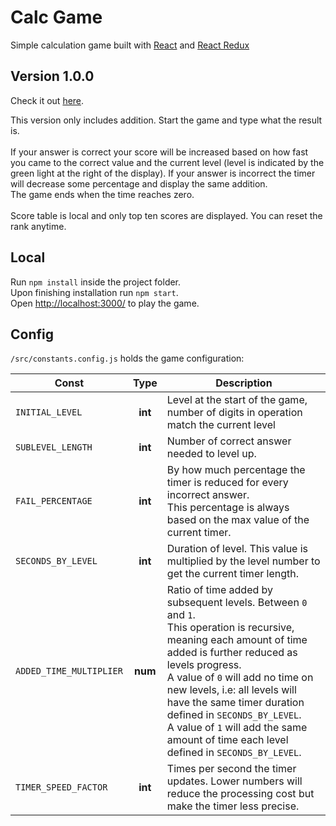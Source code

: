 # Calc Game

Simple calculation game built with [React](https://reactjs.org/) and [React Redux](https://react-redux.js.org/) 

## Version 1.0.0

Check it out [here](https://master--calc-game.netlify.app/).

This version only includes addition. Start the game and type what the result is.<br><br>
If your answer is correct your score will be increased based on how fast you came to the correct value and the current level (level is indicated by the green light at the right of the display). If your answer is incorrect the timer will decrease some percentage and display the same addition.<br>
The game ends when the time reaches zero.<br><br>
Score table is local and only top ten scores are displayed. You can reset the rank anytime.


## Local

Run `npm install` inside the project folder.<br>
Upon finishing installation run `npm start`.<br>
Open [http://localhost:3000/](http://localhost:3000/) to play the game.


## Config 

`/src/constants.config.js` holds the game configuration:

| Const                   |   Type  | Description                                                                                                                                                                                                                                                                                                                                                                                              |
|-------------------------|:-------:|----------------------------------------------------------------------------------------------------------------------------------------------------------------------------------------------------------------------------------------------------------------------------------------------------------------------------------------------------------------------------------------------------------|
| `INITIAL_LEVEL`         | **int** | Level at the start of the game, number of digits in operation match the current level                                                                                                                                                                                                                                                                                                                    |
| `SUBLEVEL_LENGTH`       | **int** | Number of correct answer needed to level up.                                                                                                                                                                                                                                                                                                                                                             |
| `FAIL_PERCENTAGE`       | **int** | By how much percentage the timer is reduced for every incorrect answer.<br>This percentage is always based on the max value of the current timer.                                                                                                                                                                                                                                                        |
| `SECONDS_BY_LEVEL`      | **int** | Duration of level. This value is multiplied by the level number to get the current timer length.                                                                                                                                                                                                                                                                                                         |
| `ADDED_TIME_MULTIPLIER` | **num** | Ratio of time added by subsequent levels. Between `0` and `1`. <br>This operation is recursive, meaning each amount of time added is further reduced as levels progress.<br>A value of `0` will add no time on new levels, i.e: all levels will have the same timer duration defined in `SECONDS_BY_LEVEL`.<br>A value of `1` will add the same amount of time each level defined in `SECONDS_BY_LEVEL`. |
| `TIMER_SPEED_FACTOR`    | **int** | Times per second the timer updates. Lower numbers will reduce the processing cost but make the timer less precise.                                                                                                                                                                                                                                                                                       |
